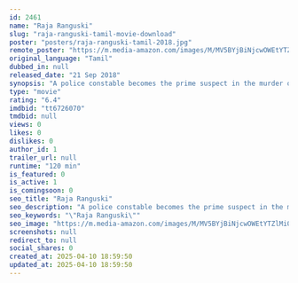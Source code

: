 ```yaml
---
id: 2461
name: "Raja Ranguski"
slug: "raja-ranguski-tamil-movie-download"
poster: "posters/raja-ranguski-tamil-2018.jpg"
remote_poster: "https://m.media-amazon.com/images/M/MV5BYjBiNjcwOWEtYTZlMi00MjMzLTgzMDItZGQxYWM5ZjgzODVjXkEyXkFqcGdeQXVyMTEzNzg0Mjkx._V1_SX300.jpg"
original_language: "Tamil"
dubbed_in: null
released_date: "21 Sep 2018"
synopsis: "A police constable becomes the prime suspect in the murder of a woman. With the mysterious killer intent on making him the scapegoat, can he clear his name?"
type: "movie"
rating: "6.4"
imdbid: "tt6726070"
tmdbid: null
views: 0
likes: 0
dislikes: 0
author_id: 1
trailer_url: null
runtime: "120 min"
is_featured: 0
is_active: 1
is_comingsoon: 0
seo_title: "Raja Ranguski"
seo_description: "A police constable becomes the prime suspect in the murder of a woman. With the mysterious killer intent on making him the scapegoat, can he clear his name?"
seo_keywords: "\"Raja Ranguski\""
seo_image: "https://m.media-amazon.com/images/M/MV5BYjBiNjcwOWEtYTZlMi00MjMzLTgzMDItZGQxYWM5ZjgzODVjXkEyXkFqcGdeQXVyMTEzNzg0Mjkx._V1_SX300.jpg"
screenshots: null
redirect_to: null
social_shares: 0
created_at: 2025-04-10 18:59:50
updated_at: 2025-04-10 18:59:50
---
```


